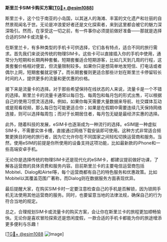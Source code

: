 **斯里兰卡SIM卡购买方案[[TG💪+ @esim1088](https://t.me/s/esim1088)]**

斯里兰卡，这个位于南亚的小岛国，以其迷人的海滩、丰富的文化遗产和壮丽的自然景观闻名于世。无论是冲浪爱好者还是文化探索者，来到这里都会被它的魅力深深吸引。然而，在享受这一切之前，有一件事你必须提前做好准备——那就是选择合适的SIM卡或流量卡。

在斯里兰卡，有多种类型的手机卡可供选择，它们各有特点，适合不同的旅行需求。首先我们来说说传统的物理SIM卡。这些卡可以直接插入你的手机中使用，通常分为短期和长期两种套餐。短期套餐适合短期游客，比如几天到几周的行程，这类套餐价格相对便宜，但流量限制较多。如果你只是想简单地发短信、打电话或者偶尔上网，短期套餐就足够了。而长期套餐则更适合那些计划在斯里兰卡停留较长时间的人，提供更多的流量和更优惠的价格。

接下来是流量卡的选择。对于那些希望保持在线状态的人来说，流量卡是一个不错的选择。斯里兰卡的流量卡通常以每日包、每周包和每月包的形式出售，可以根据自己的使用习惯灵活选择。例如，如果你每天需要大量数据来导航、社交媒体互动或是观看视频，那么每日包可能更适合你；如果是在假期中需要连续几天保持网络连接，则可以选择每周包；而对于长期居住者，每月包无疑是最经济实惠的选择。

此外，随着科技的发展，eSIM卡也逐渐成为一种流行的选择。eSIM是一种虚拟SIM卡，不需要实体卡槽，直接通过网络下载安装即可使用。这种方式非常适合频繁更换目的地的旅行者，因为它允许你在不同国家之间轻松切换运营商和服务。当然，使用eSIM的前提是你所使用的设备支持这项功能，比如最新款的iPhone和一些高端安卓手机。

无论你是选择传统的物理SIM卡还是现代化的eSIM卡，都建议提前做好功课，了解各运营商的具体资费和服务内容。目前斯里兰卡的主要电信运营商包括Mobitel、Dialog和Airtel等，每个运营商都有自己的特色服务和优惠政策。比如Mobitel以其覆盖范围广著称，而Dialog则在数据服务方面表现优异。

最后提醒大家，在购买SIM卡时一定要注意检查自己的手机是否解锁，因为锁网手机无法使用其他运营商的服务。同时，也要留意当地的法律法规，确保自己的行为符合当地的规定。

总之，合理规划SIM卡或流量卡的购买方案，会让你在斯里兰卡的旅程更加顺畅愉快。无论你是喜欢冒险探索还是悠闲度假，一款合适的手机卡都能为你的旅途增添更多便利与乐趣！

[[TG💪+ @esim1088](https://t.me/s/esim1088) ![Image](https://i.postimg.cc/4NQfJmqS/Snipaste-2025-05-13-00-14-12.png)]
